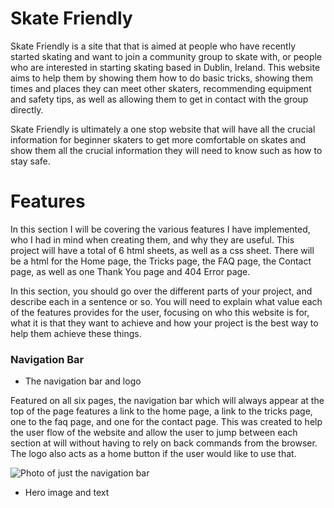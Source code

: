 # Skate Friendly

Skate Friendly is a site that that is aimed at people who have recently started skating and want to join a community group to skate with, or people who are interested in starting skating based in Dublin, Ireland. This website aims to help them by showing them how to do basic tricks, showing them times and places they can meet other skaters, recommending equipment and safety tips, as well as allowing them to get in contact with the group directly.

Skate Friendly is ultimately a one stop website that will have all the crucial information for beginner skaters to get more comfortable on skates and show them all the crucial information they will need to know such as how to stay safe.

# Features

In this section I will be covering the various features I have implemented, who I had in mind when creating them, and why they are useful. This project will have a total of 6 html sheets, as well as a css sheet. There will be a html for the Home page, the Tricks page, the FAQ page, the Contact page, as well as one Thank You page and 404 Error page.

In this section, you should go over the different parts of your project, and describe each in a sentence or so. You will need to explain what value each of the features provides for the user, focusing on who this website is for, what it is that they want to achieve and how your project is the best way to help them achieve these things.

### Navigation Bar

- The navigation bar and logo

Featured on all six pages, the navigation bar which will always appear at the top of the page features a link to the home page, a link to the tricks page, one to the faq page, and one for the contact page.
This was created to help the user flow of the website and allow the user to jump between each section at will without having to rely on back commands from the browser. The logo also acts as a home button if the user would like to use that.

![Photo of just the navigation bar](images/nav-bar.png)

- Hero image and text
